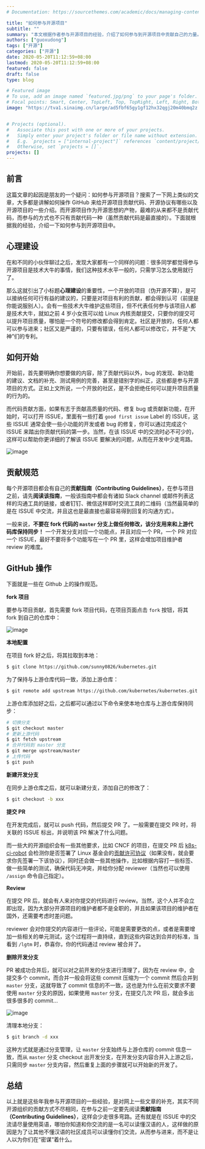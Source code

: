 ```yaml
---
# Documentation: https://sourcethemes.com/academic/docs/managing-content/

title: "如何参与开源项目"
subtitle: ""
summary: "本文根据作者参与开源项目的经验，介绍了如何参与到开源项目中贡献自己的力量。"
authors: ["guoxudong"]
tags: ["开源"]
categories: ["开源"]
date: 2020-05-20T11:12:59+08:00
lastmod: 2020-05-20T11:12:59+08:00
featured: false
draft: false
type: blog

# Featured image
# To use, add an image named `featured.jpg/png` to your page's folder.
# Focal points: Smart, Center, TopLeft, Top, TopRight, Left, Right, BottomLeft, Bottom, BottomRight.
image: "https://tva1.sinaimg.cn/large/ad5fbf65gy1gf12hx32qgj20m40bmq2z.jpg"


# Projects (optional).
#   Associate this post with one or more of your projects.
#   Simply enter your project's folder or file name without extension.
#   E.g. `projects = ["internal-project"]` references `content/project/deep-learning/index.md`.
#   Otherwise, set `projects = []`.
projects: []
---
```

## 前言

这篇文章的起因是朋友的一个疑问：如何参与开源项目？搜索了一下网上类似的文章，大多都是讲解如何操作 GitHub 来给开源项目贡献代码、开源协议有哪些以及开源项目的一些介绍。而开源项目作为开源思想的产物，最难的从来都不是贡献代码，而参与的方式也不只有贡献代码一种（虽然贡献代码是最直接的）。下面就根据我的经验，介绍一下如何参与到开源项目中。

## 心理建设

在和不同的小伙伴聊过之后，发现大家都有一个同样的问题：很多同学都觉得参与开源项目是技术大牛的事情，我们这种技术水平一般的，只需学习怎么使用就行了。

那么这就引出了小标题**心理建设**的重要性，一个开放的项目（伪开源不算），是可以接纳任何可行有益的建议的，只要是对项目有利的贡献，都会得到认可（前提是你能说服别人）。会有一些技术大牛维护这些项目，但不代表任何参与该项目人都是技术大牛，就如之前 4 岁小女孩可以给 Linux 内核贡献提交，只要你的提交可以提升项目质量，哪怕是一个符号的修改都会得到肯定。社区是开放的，任何人都可以参与进来；社区又是严谨的，只要有错误，任何人都可以修改它，并不是“大神”们的专利。

## 如何开始

开始前，首先要明确你想要做的内容，除了贡献代码以外，bug 的发现、新功能的建议、文档的补充、测试用例的完善，甚至是错别字的纠正，这些都是参与开源项目的方式。正如上文所说，一个开放的社区，是不会拒绝任何可以提升项目质量的行为的。

而代码贡献方面，如果有志于贡献高质量的代码、修复 bug 或贡献新功能，在开始时，可以打开 ISSUE，里面有一些打着 `good first issue` Label 的 ISSUE，这些 ISSUE 通常会使一些小功能的开发或者 bug 的修复，你可以通过完成这个 ISSUE 来踏出你贡献代码的第一步。当然，在该 ISSUE 中的交流时必不可少的，这样可以帮助你更详细的了解该 ISSUE 要解决的问题，从而在开发中少走弯路。

![image](https://tvax4.sinaimg.cn/large/ad5fbf65gy1gf0ylqtijgj20sx0bjabu.jpg)

## 贡献规范

每个开源项目都会有自己的**贡献指南（Contributing Guidelines）**，在参与项目之前，请先**阅读该指南**，一般该指南中都会有诸如 Slack channel 或邮件列表这样的沟通工具的链接，或者钉钉、微信这样即时交流工具的二维码（当然最简单的是在 ISSUE 中交流，并且这也是最直接也最容易得到回复的沟通方式）。

一般来说，**不要在 fork 代码的 `master` 分支上做任何修改，该分支用来和上游代码库保持同步！** 一个开发分支对应一个功能点，并且对应一个 PR，一个 PR 对应一个 ISSUE，最好不要将多个功能写在一个 PR 里，这样会增加项目维护者 review 的难度。

## GitHub 操作

下面就是一些在 Github 上的操作规范。

**fork 项目**

要参与项目贡献，首先需要 fork 项目代码，在项目页面点击 `fork` 按钮，将其 fork 到自己的仓库中：

![image](https://tvax2.sinaimg.cn/large/ad5fbf65gy1gf05j7h9uzj20ty07ywfd.jpg)

**本地配置**

在项目 fork 好之后，将其拉取到本地：

```bash
$ git clone https://github.com/sunny0826/kubernetes.git
```

为了保持与上游仓库代码一致，添加上游仓库：

```bash
$ git remote add upstream https://github.com/kubernetes/kubernetes.git
```

上游仓库添加好之后，之后都可以通过以下命令来使本地仓库与上游仓库保持同步：

```bash
# 切换分支
$ git checkout master
# 更新上游代码
$ git fetch upstream
# 合并代码到 master 分支
$ git merge upstream/master
# 上传代码
$ git push
```

**新建开发分支**

在同步上游仓库之后，就可以新建分支，添加自己的修改了：

```bash
$ git checkout -b xxx
```

**提交 PR**

在开发完成后，就可以 push 代码，然后提交 PR 了。一般需要在提交 PR 时，将关联的 ISSUE 标出，并说明该 PR 解决了什么问题。

而一些大的开源组织会有一些其他要求，比如 CNCF 的项目，在提交 PR 后 [k8s-ci-robot](https://github.com/k8s-ci-robot) 会检测你是否签署了 Linux 基金会的[贡献许可协议](https://identity.linuxfoundation.org/projects/cncf)（如果没有，就会要求你先签署一下该协议），同时还会做一些其他操作，比如根据内容打一些标签、做一些简单的测试，确保代码无冲突，并给你分配 reviewer（当然也可以使用 `/assign` 命令自己指定）。

**Review**

在提交 PR 后，就会有人来对你提交的代码进行 review。当然，这个人并不会立即出现，因为大部分开源项目的维护者都不是全职的，并且如果该项目的维护者在国外，还需要考虑时差问题。

reviewer 会对你提交的内容进行一些评论，可能是需要更改的点，或者是需要增加一些相关的单元测试，这个过程将一直持续，直到这些内容达到合并的标准，当看到 `/lgtm` 时，恭喜你，你的代码通过 review 被合并了。

**删除开发分支**

PR 被成功合并后，就可以对之前开发的分支进行清理了，因为在 review 中，会提交多个 commit，而合并一般会将这些 commit 压缩为一个 commit 然后合并到 `master` 分支，这就导致了 commit 信息的不一致，这也是为什么在前文要求不要使用 `master` 分支的原因，如果使用 `master` 分支，在提交几次 PR 后，就会多出很多很多的 commit...

![image](https://tvax4.sinaimg.cn/large/ad5fbf65gy1gf07ejzdglj20mb04fdg6.jpg)

清理本地分支：

```bash
$ git branch -d xxx
```

这种方式就是通过分支管理，让 `master` 分支始终与上游仓库的 commit 信息一致，而从 `master` 分支 checkout 出开发分支，在开发分支内容合并入上游之后，只需同步 `master` 分支内容，然后重复上面的步骤就可以开始新的开发了。

## 总结

以上就是这些年我参与开源项目的一些经验，是对网上一些文章的补充，其实不同开源组织的贡献方式不尽相同，在参与之前一定要先阅读**贡献指南（Contributing Guidelines）**，这样会少走很多弯路。还有就是在 ISSUE 中的交流请尽量使用英语，哪怕你知道和你交流的是一名可以读懂汉语的人，这样做的原因是为了让其他不懂汉语的社区成员可以读懂你们交流，从而参与进来，而不是让人以为你们在“密谋”着什么。
